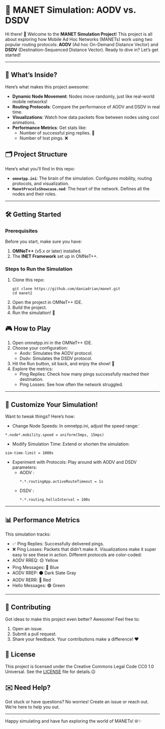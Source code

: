 # 🚀 MANET Simulation: AODV vs. DSDV

Hi there! 👋 Welcome to the **MANET Simulation Project**! This project is all about exploring how Mobile Ad Hoc Networks (MANETs) work using two popular routing protocols: **AODV** (Ad hoc On-Demand Distance Vector) and **DSDV** (Destination-Sequenced Distance Vector). Ready to dive in? Let’s get started!

---
## 🌟 What’s Inside?
Here’s what makes this project awesome:
- **Dynamic Node Movement**: Nodes move randomly, just like real-world mobile networks!
- **Routing Protocols**: Compare the performance of AODV and DSDV in real time.
- **Visualizations**: Watch how data packets flow between nodes using cool animations. 
- **Performance Metrics**: Get stats like:
  - Number of successful ping replies. 📩
  - Number of lost pings. ❌


## 🗂 Project Structure
Here’s what you’ll find in this repo:
- **`omnetpp.ini`**: The brain of the simulation. Configures mobility, routing protocols, and visualization.
- **`ManetProcolsShowcase.ned`**: The heart of the network. Defines all the nodes and their roles.

---
## 🛠 Getting Started

### Prerequisites
Before you start, make sure you have:
1. **OMNeT++** (v5.x or later) installed.
2. The **INET Framework** set up in OMNeT++.

### Steps to Run the Simulation
1. Clone this repo:
   ```
   git clone https://github.com/daniadrian/manet.git
   cd manet2
   ```
2. Open the project in OMNeT++ IDE.
3. Build the project.
4. Run the simulation! 🎉

## 🎮 How to Play
1. Open omnetpp.ini in the OMNeT++ IDE.
2. Choose your configuration:
   - Aodv: Simulates the AODV protocol.
   - Dsdv: Simulates the DSDV protocol.
3. Hit the Run button, sit back, and enjoy the show! 🍿
4. Explore the metrics:
   - Ping Replies: Check how many pings successfully reached their destination.
   - Ping Losses: See how often the network struggled.

---
## 🔧 Customize Your Simulation!
Want to tweak things? Here’s how:
- Change Node Speeds: In omnetpp.ini, adjust the speed range:`
```
*.node*.mobility.speed = uniform(5mps, 15mps)
```
- Modify Simulation Time: Extend or shorten the simulation:
```
sim-time-limit = 1000s
```
- Experiment with Protocols: Play around with AODV and DSDV parameters:
  - AODV :
    ```
    *.*.routingApp.activeRouteTimeout = 1s
    ```
  - DSDV :
    ```
    *.*.routing.helloInterval = 100s
    ```

---
## 📊 Performance Metrics
This simulation tracks:

- ✅ Ping Replies: Successfully delivered pings.
- ❌ Ping Losses: Packets that didn’t make it.
Visualizations make it super easy to see these in action. Different protocols are color-coded:
- AODV RREQ: 🟡 Yellow
- Ping Messages: 🔵 Blue
- AODV RREP: ⚫ Dark Slate Gray
- AODV RERR: 🔴 Red
- Hello Messages: 🟢 Green

---
## 🤝 Contributing
Got ideas to make this project even better? Awesome! Feel free to:
1. Open an issue.
2. Submit a pull request.
3. Share your feedback.
Your contributions make a difference! ❤️

## 📜 License
This project is licensed under the Creative Commons Legal Code CC0 1.0 Universal. See the [LICENSE](LICENSE) file for details.😉

## ✉️ Need Help?
Got stuck or have questions? No worries! Create an issue or reach out. We’re here to help you out.

---
Happy simulating and have fun exploring the world of MANETs! 🌐✨
